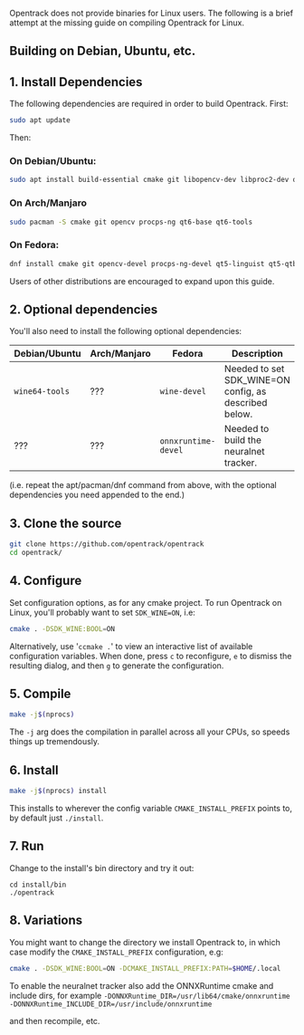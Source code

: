 Opentrack does not provide binaries for Linux users. The following is a brief attempt at the missing guide on compiling Opentrack for Linux.

## Building on Debian, Ubuntu, etc.

## 1. Install Dependencies

The following dependencies are required in order to build Opentrack. First:

```sh
sudo apt update
```

Then:

### On Debian/Ubuntu:

```sh
sudo apt install build-essential cmake git libopencv-dev libproc2-dev qt6-base-private-dev qt6-tools-dev wine64-tools
```

### On Arch/Manjaro

```sh
sudo pacman -S cmake git opencv procps-ng qt6-base qt6-tools
```

### On Fedora:

```sh
dnf install cmake git opencv-devel procps-ng-devel qt5-linguist qt5-qtbase-private-devel qt6-qtbase-private-devel qt6-qttools-devel
```

Users of other distributions are encouraged to expand upon this guide.

## 2. Optional dependencies

You'll also need to install the following optional dependencies:

Debian/Ubuntu  | Arch/Manjaro | Fedora | Description
---------------|--------------|--------|------------------------------------------------------
`wine64-tools` | ???          | `wine-devel` | Needed to set SDK_WINE=ON config, as described below.
???            | ???          | `onnxruntime-devel` | Needed to build the neuralnet tracker.

(i.e. repeat the apt/pacman/dnf command from above, with the optional dependencies
you need appended to the end.)

## 3. Clone the source

```bash
git clone https://github.com/opentrack/opentrack
cd opentrack/
```

## 4. Configure

Set configuration options, as for any cmake project. To run Opentrack on
Linux, you'll probably want to set `SDK_WINE=ON`, i.e:

```sh
cmake . -DSDK_WINE:BOOL=ON
```

Alternatively, use '`ccmake .`' to view an interactive list of available configuration variables. When done, press `c` to reconfigure, `e` to dismiss the resulting dialog, and then `g` to generate the configuration.


## 5. Compile

```sh
make -j$(nprocs)
```

The `-j` arg does the compilation in parallel across all your CPUs, so speeds
things up tremendously.

## 6. Install

```sh
make -j$(nprocs) install
```

This installs to wherever the config variable `CMAKE_INSTALL_PREFIX` points to,
by default just `./install`.

## 7. Run

Change to the install's bin directory and try it out:

```
cd install/bin
./opentrack
```

## 8. Variations

You might want to change the directory we install Opentrack to, in which case
modify the `CMAKE_INSTALL_PREFIX` configuration, e.g:

```sh
cmake . -DSDK_WINE:BOOL=ON -DCMAKE_INSTALL_PREFIX:PATH=$HOME/.local
```

To enable the neuralnet tracker also add the ONNXRuntime cmake and include dirs, for example `-DONNXRuntime_DIR=/usr/lib64/cmake/onnxruntime -DONNXRuntime_INCLUDE_DIR=/usr/include/onnxruntime`

and then recompile, etc.
